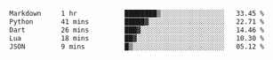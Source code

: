 <!--START_SECTION:waka-->

```txt
Markdown     1 hr            ████████▒░░░░░░░░░░░░░░░░   33.45 %
Python       41 mins         █████▓░░░░░░░░░░░░░░░░░░░   22.71 %
Dart         26 mins         ███▓░░░░░░░░░░░░░░░░░░░░░   14.46 %
Lua          18 mins         ██▓░░░░░░░░░░░░░░░░░░░░░░   10.30 %
JSON         9 mins          █▒░░░░░░░░░░░░░░░░░░░░░░░   05.12 %
```

<!--END_SECTION:waka-->
